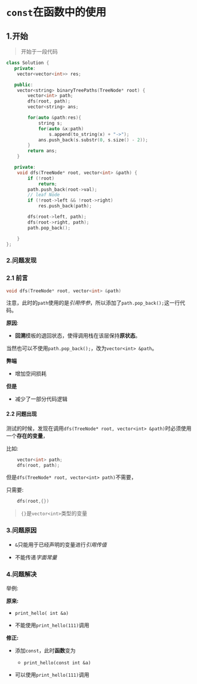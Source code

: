 #  `const`在函数中的使用

## 1.开始

> 开始于一段代码
```c++
class Solution {
   private:
    vector<vector<int>> res;

   public:
    vector<string> binaryTreePaths(TreeNode* root) {
        vector<int> path;
        dfs(root, path);
        vector<string> ans;

        for(auto &path:res){
            string s;
            for(auto &x:path)
                s.append(to_string(x) + "->");
            ans.push_back(s.substr(0, s.size() - 2));
        }
        return ans;
    }

   private:
    void dfs(TreeNode* root, vector<int> &path) {
        if (!root)
            return;
        path.push_back(root->val);
        // leaf Node
        if (!root->left && !root->right)
            res.push_back(path);

        dfs(root->left, path);
        dfs(root->right, path);
        path.pop_back();

    }
};
```
### 2.问题发现

### 2.1 前言
```c++
void dfs(TreeNode* root, vector<int> &path)
```
注意，此时的`path`使用的是*引用传参*，所以添加了`path.pop_back();`这一行代码。

**原因**:
* **回溯**模板的退回状态，使得调用栈在该层保持**原状态**。

当然也可以不使用`path.pop_back();`，改为`vector<int> &path`。

**弊端**

* 增加空间损耗

**但是**

* 减少了一部分代码逻辑
  
#### 2.2 问题出现

测试的时候，发现在调用`dfs(TreeNode* root, vector<int> &path)`时必须使用一个**存在的变量**，

比如:
```c++
    vector<int> path;
    dfs(root, path);
```

但是`dfs(TreeNode* root, vector<int> path)`不需要，

只需要:
```c++
    dfs(root,{})
```
> `{}`是`vector<int>`类型的变量

### 3.问题原因

* `&`只能用于已经声明的变量进行*引用传值*
  
* 不能传递*字面常量*
  
### 4.问题解决

举例:

**原来:**

* `print_hello( int &a)`

* 不能使用`print_hello(111)`调用

**修正:**

* 添加`const`，此时**函数**变为
  * `print_hello(const int &a)`

* 可以使用`print_hello(111)`调用
  